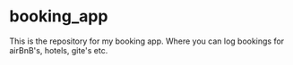 # booking_app
This is the repository for my booking app. Where you can log bookings for airBnB's, hotels, gite's etc.

